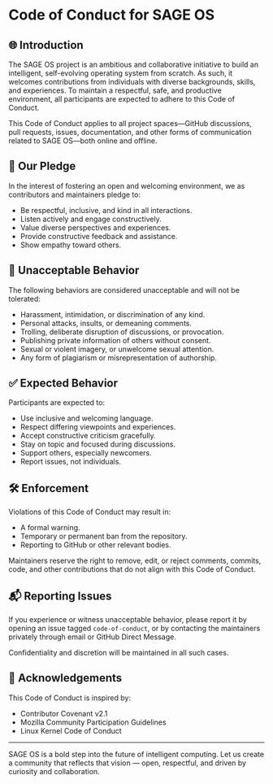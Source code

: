 # Code of Conduct for SAGE OS

## 🌐 Introduction

The SAGE OS project is an ambitious and collaborative initiative to build an intelligent, self-evolving operating system from scratch. As such, it welcomes contributions from individuals with diverse backgrounds, skills, and experiences. To maintain a respectful, safe, and productive environment, all participants are expected to adhere to this Code of Conduct.

This Code of Conduct applies to all project spaces—GitHub discussions, pull requests, issues, documentation, and other forms of communication related to SAGE OS—both online and offline.

## 🤝 Our Pledge

In the interest of fostering an open and welcoming environment, we as contributors and maintainers pledge to:

* Be respectful, inclusive, and kind in all interactions.
* Listen actively and engage constructively.
* Value diverse perspectives and experiences.
* Provide constructive feedback and assistance.
* Show empathy toward others.

## 🚫 Unacceptable Behavior

The following behaviors are considered unacceptable and will not be tolerated:

* Harassment, intimidation, or discrimination of any kind.
* Personal attacks, insults, or demeaning comments.
* Trolling, deliberate disruption of discussions, or provocation.
* Publishing private information of others without consent.
* Sexual or violent imagery, or unwelcome sexual attention.
* Any form of plagiarism or misrepresentation of authorship.

## ✅ Expected Behavior

Participants are expected to:

* Use inclusive and welcoming language.
* Respect differing viewpoints and experiences.
* Accept constructive criticism gracefully.
* Stay on topic and focused during discussions.
* Support others, especially newcomers.
* Report issues, not individuals.

## 🛠 Enforcement

Violations of this Code of Conduct may result in:

* A formal warning.
* Temporary or permanent ban from the repository.
* Reporting to GitHub or other relevant bodies.

Maintainers reserve the right to remove, edit, or reject comments, commits, code, and other contributions that do not align with this Code of Conduct.

## 📬 Reporting Issues

If you experience or witness unacceptable behavior, please report it by opening an issue tagged `code-of-conduct`, or by contacting the maintainers privately through email or GitHub Direct Message.

Confidentiality and discretion will be maintained in all such cases.

## 🙌 Acknowledgements

This Code of Conduct is inspired by:

* Contributor Covenant v2.1
* Mozilla Community Participation Guidelines
* Linux Kernel Code of Conduct

---

SAGE OS is a bold step into the future of intelligent computing. Let us create a community that reflects that vision — open, respectful, and driven by curiosity and collaboration.
